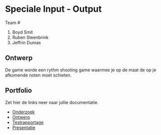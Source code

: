 # Speciale Input - Output
Team #
1. Boyd Smit
2. Ruben Steenbrink
3. Jeffrin Dumas

## Ontwerp
De game worde een rythm shooting game waarmee je op de maat de op je afkomende noten moet schieten.

## Portfolio
Zet hier de links neer naar jullie documentatie.

* [Onderzoek]()
* [Ontwerp]()
* [Testrapportage]()
* [Presentatie]()
